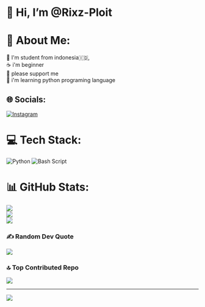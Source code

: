 # 👋 Hi, I’m @Rixz-Ploit

# 💫 About Me:
🚀 I'm student from indonesia🇮🇩, <br>☕ i'm beginner<br>🙏 please support me<br>🔬 i'm learning python programing language


## 🌐 Socials:
[![Instagram](https://img.shields.io/badge/Instagram-%23E4405F.svg?logo=Instagram&logoColor=white)](https://instagram.com/rixz_xd) 

# 💻 Tech Stack:
![Python](https://img.shields.io/badge/python-3670A0?style=for-the-badge&logo=python&logoColor=ffdd54) ![Bash Script](https://img.shields.io/badge/bash_script-%23121011.svg?style=for-the-badge&logo=gnu-bash&logoColor=white)
# 📊 GitHub Stats:
![](https://github-readme-stats.vercel.app/api?username=Rixz-Ploit&theme=tokyonight&hide_border=false&include_all_commits=false&count_private=false)<br/>
![](https://github-readme-streak-stats.herokuapp.com/?user=Rixz-Ploit&theme=tokyonight&hide_border=false)<br/>
![](https://github-readme-stats.vercel.app/api/top-langs/?username=Rixz-Ploit&theme=tokyonight&hide_border=false&include_all_commits=false&count_private=false&layout=compact)

### ✍️ Random Dev Quote
![](https://quotes-github-readme.vercel.app/api?type=horizontal&theme=tokyonight)

### 🔝 Top Contributed Repo
![](https://github-contributor-stats.vercel.app/api?username=Rixz-Ploit&limit=5&theme=tokyonight&combine_all_yearly_contributions=true)

---
[![](https://visitcount.itsvg.in/api?id=Rixz-Ploit&icon=0&color=0)](https://visitcount.itsvg.in)

<!-- Proudly created with GPRM ( https://gprm.itsvg.in ) -->
